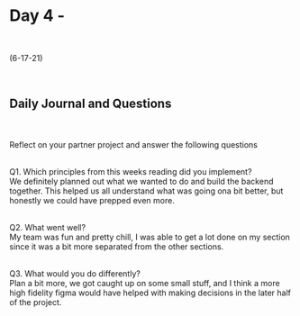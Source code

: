 # Day 4 - 
<br>
  
 (6-17-21)

<br>

## Daily Journal and Questions
<br>
<br>
Reflect on your partner project and answer the following questions
<br>
<br>

Q1. Which principles from this weeks reading did you implement?
<br>
 We definitely planned out what we wanted to do and build the backend together. This helped us all understand what was going ona bit better, but honestly we could have prepped even more.
<br>
<br>

Q2. What went well?
<br>
My team was fun and pretty chill, I was able to get a lot done on my section since it was a bit more separated from the other sections.
<br>
<br>

Q3. What would you do differently?
<br>
Plan a bit more, we got caught up on some small stuff, and I think a more high fidelity figma would have helped with making decisions in the later half of the project.
